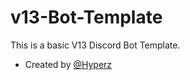# v13-Bot-Template
This is a basic V13 Discord Bot Template.

- Created by [@Hyperz](https://hyperz.net/discord)
